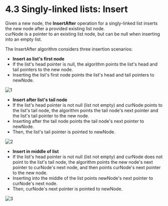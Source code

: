 # 4.3 Singly-linked lists: Insert

Given a new node, the **InsertAfter** operation for a singly-linked list inserts the new node after a provided existing list node.   
curNode is a pointer to an existing list node, but can be null when inserting into an empty list.   

The InsertAfter algorithm considers three insertion scenarios:   
* **Insert as list's first node**
* If the list's head pointer is null, the algorithm points the list's head and tail pointers to the new node.
* Inserting the list's first node points the list's head and tail pointers to newNode.

![1](https://github.com/ijaejun1025/CIS223-Algorithms/assets/154036705/674a29aa-6819-48fe-8a63-fdb6522d5f7b)

* **Insert after list's tail node**
* If the list's head pointer is not null (list not empty) and curNode points to the list's tail node, the algorithm points the tail node's next pointer and the list's tail pointer to the new node.
* Inserting after the tail node points the tail node's next pointer to newNode.
* Then, the list's tail pointer is pointed to newNode.

![2](https://github.com/ijaejun1025/CIS223-Algorithms/assets/154036705/bf1e9683-5cd4-4606-a542-da4c2df5c681)

* **Insert in middle of list**
* If the list's head pointer is not null (list not empty) and curNode does not point to the list's tail node, the algorithm points the new node's next pointer to curNode's next node, and then points curNode's next pointer to the new node.
* Inserting into the middle of the list points newNode's next pointer to curNode's next node.
* Then, curNode's next pointer is pointed to newNode.

![3](https://github.com/ijaejun1025/CIS223-Algorithms/assets/154036705/27ef9515-cb1b-4b44-95ca-44dc9fa98557)
